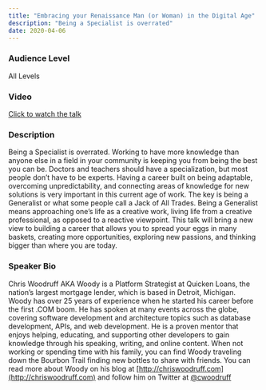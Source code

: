 ```yaml
---
title: "Embracing your Renaissance Man (or Woman) in the Digital Age"
description: "Being a Specialist is overrated"
date: 2020-04-06
---
```

### Audience Level

All Levels

### Video
[Click to watch the talk](https://www.youtube.com/watch?v=QCGQ3KkAugE)

### Description

Being a Specialist is overrated. Working to have more knowledge than anyone else in a field in your community is keeping you from being the best you can be. 
Doctors and teachers should have a specialization, but most people don’t have to be experts. 
Having a career built on being adaptable, overcoming unpredictability, and connecting areas of knowledge for new solutions is very important in this current age of work. 
The key is being a Generalist or what some people call a Jack of All Trades. 
Being a Generalist means approaching one’s life as a creative work, living life from a creative professional, as opposed to a reactive viewpoint. 
This talk will bring a new view to building a career that allows you to spread your eggs in many baskets, creating more opportunities, exploring new passions, and thinking bigger than where you are today.

### Speaker Bio

Chris Woodruff AKA Woody is a Platform Strategist at Quicken Loans, the nation’s largest mortgage lender, which is based in Detroit, Michigan. Woody has over 25 years of experience when he started his career before the first .COM boom. He has spoken at many events across the globe, covering software development and architecture topics such as database development, APIs, and web development. He is a proven mentor that enjoys helping, educating, and supporting other developers to gain knowledge through his speaking, writing, and online content. When not working or spending time with his family, you can find Woody traveling down the Bourbon Trail finding new bottles to share with friends. 
You can read more about Woody on his blog at [http://chriswoodruff.com](http://chriswoodruff.com) and follow him on Twitter at [@cwoodruff](https://twitter.com/cwoodruff)
